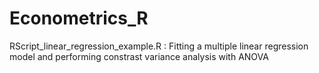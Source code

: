 # Econometrics_R
RScript_linear_regression_example.R : Fitting a multiple linear regression model and performing constrast variance analysis with ANOVA
